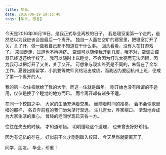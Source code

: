 ```yaml
---
title: 毕业。
date: 2016-06-19 19:16:40
tags: [毕业, 感言]
---
```

今天是2016年06月19日，是我正式毕业离校的日子。
我是寝室里第一个走的，虽然总以为我应该会是最后一个离开。
独自一人矗在空旷的寝室里，把寝室灯开了关，关了开，做一些我自己都不知道在干什么事。
回头看看，没有人在打游戏了。
来回走走，过道也不再拥挤。
空调可以随便我开到几度，哦不对，空调遥控器已经退还给学校了。
我可以随时上床睡觉，不会因为灯光太亮而无法闭眼，因为我可以把灯开了又关，关了又开。
可想象与现实终究是不同的，朱留在了金华工作，夏要出国留学，小凯要等教师资格证出成绩，而我因为要回杭州上班，便成了第一个离开的人。

我的第一次住校献给了我的大学，而这一住就是四年。
刚开始也没有所谓的不适用，仅仅是换了个睡觉的地方而已。
而今离开却有诸多不适。

在同一个校园之中，
大家的生活充满着交集。
而随着时间的推移，
会不会像歌里唱的那样，
各自奔前程的我们匆匆渐行渐远。
生儿育女，养家糊口。
渐渐地会成为大家生活的重心。
曾经的老同学现已天各一方。

往往在失去的时候，
才知道珍惜。
明明懂晓这个道理，
也未曾去好好珍惜。

因为有记忆的存在，
好似前不久才刚刚踏入校园，
今天尽然就要离开了。

同学，朋友。
毕业，珍重！
